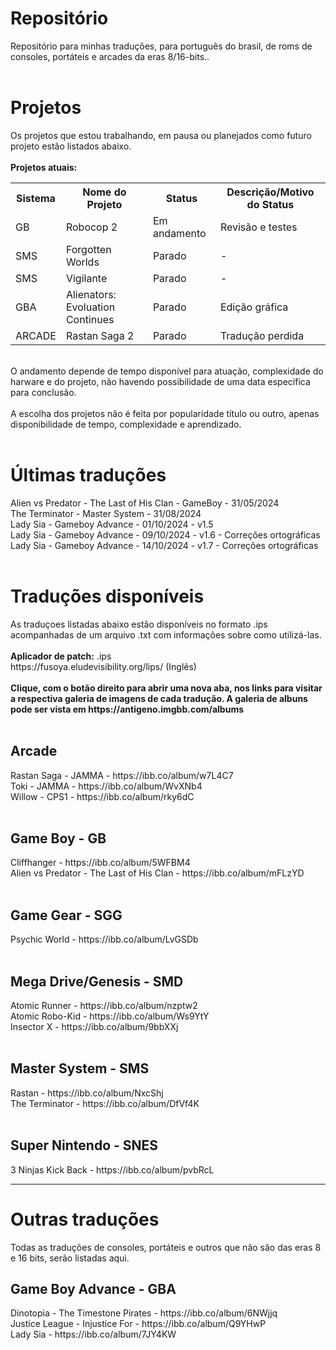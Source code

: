 # Repositório
Repositório para minhas traduções, para português do brasil, de roms de consoles, portáteis e arcades da eras 8/16-bits..
<br>
<br>
# Projetos
Os projetos que estou trabalhando, em pausa ou planejados como futuro projeto estão listados abaixo.
<br>
<br>
<b>Projetos atuais:</b>
<table>
  <tr>
    <th>Sistema</th>
    <th>Nome do Projeto</th>
    <th>Status</th>
    <th>Descrição/Motivo do Status</th>
  </tr>
  <tr>
    <td>GB</td>
    <td>Robocop 2</td>
    <td>Em andamento</td>
    <td>Revisão e testes</td>
  </tr>
    <tr>
    <td>SMS</td>
    <td>Forgotten Worlds</td>
    <td>Parado</td>
    <td>-</td>
  </tr>
  <tr>
    <td>SMS</td>
    <td>Vigilante</td>
    <td>Parado</td>
    <td>-</td>
  </tr>
  <tr>
    <td>GBA</td>
    <td>Alienators: Evoluation Continues</td>
    <td>Parado</td>
    <td>Edição gráfica</td>
  </tr>
    <tr>
    <td>ARCADE</td>
    <td>Rastan Saga 2</td>
    <td>Parado</td>
    <td>Tradução perdida</td>
  </tr>
</table>
<br>
O andamento depende de tempo disponível para atuação, complexidade do harware e do projeto, não havendo possibilidade de uma data específica para conclusão.
<br>
<br>
A escolha dos projetos não é feita por popularidade título ou outro, apenas disponibilidade de tempo, complexidade e aprendizado. 
<br>
<br>
<h1>Últimas traduções</h1>
Alien vs Predator - The Last of His Clan - GameBoy - 31/05/2024<br>
The Terminator - Master System - 31/08/2024<br>
Lady Sia - Gameboy Advance - 01/10/2024 - v1.5<br>
Lady Sia - Gameboy Advance - 09/10/2024 - v1.6 - Correções ortográficas <br>
Lady Sia - Gameboy Advance - 14/10/2024 - v1.7 - Correções ortográficas 
<br>
<br>
<h1>Traduções disponíveis</h1>
As traduçoes listadas abaixo estão disponíveis no formato .ips acompanhadas de um arquivo .txt com informações sobre como utilizá-las.<br>
<br>
<b>Aplicador de patch:</b> .ips
<br>
https://fusoya.eludevisibility.org/lips/ (Inglês)
<br>
<br>
<b>Clique, com o botão direito para abrir uma nova aba, nos links para visitar a respectiva galeria de imagens de cada tradução. A galeria de albuns pode ser vista em https://antigeno.imgbb.com/albums</b>
<br>
<br>
<h2>Arcade</h2>
Rastan Saga - JAMMA - https://ibb.co/album/w7L4C7 
<br>
Toki - JAMMA - https://ibb.co/album/WvXNb4
<br>
Willow - CPS1 - https://ibb.co/album/rky6dC
<br>
<br>
<h2>Game Boy - GB </h2>
Cliffhanger - https://ibb.co/album/5WFBM4
<br>
Alien vs Predator - The Last of His Clan - https://ibb.co/album/mFLzYD
<br>
<br>
<h2>Game Gear - SGG</h2>
Psychic World - https://ibb.co/album/LvGSDb
<br>
<br>
<h2>Mega Drive/Genesis - SMD</h2>
Atomic Runner - https://ibb.co/album/nzptw2<br>
Atomic Robo-Kid - https://ibb.co/album/Ws9YtY<br>
Insector X - https://ibb.co/album/9bbXXj
<br>
<br>
<h2>Master System - SMS</h2>
Rastan - https://ibb.co/album/NxcShj<br>
The Terminator - https://ibb.co/album/DfVf4K
<br>
<br>
<h2>Super Nintendo - SNES</h2>
3 Ninjas Kick Back - https://ibb.co/album/pvbRcL
<hr>
<h1>Outras traduções</h1>
Todas as traduções de consoles, portáteis e outros que não são das eras 8 e 16 bits, serão listadas aqui.
<h2>Game Boy Advance - GBA</h2>
Dinotopia - The Timestone Pirates - https://ibb.co/album/6NWjjq<br>
Justice League - Injustice For - https://ibb.co/album/Q9YHwP<br>
Lady Sia - https://ibb.co/album/7JY4KW
